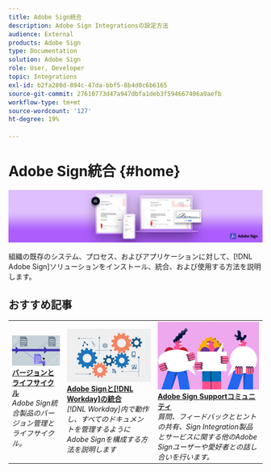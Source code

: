 ```yaml
---
title: Adobe Sign統合
description: Adobe Sign Integrationsの設定方法
audience: External
products: Adobe Sign
type: Documentation
solution: Adobe Sign
role: User, Developer
topic: Integrations
exl-id: b2fa280d-894c-47da-bbf5-8b4d0c6b6165
source-git-commit: 27610773d47a947dbfa1deb3f594667406a9aefb
workflow-type: tm+mt
source-wordcount: '127'
ht-degree: 19%

---
```


# Adobe Sign統合 {#home}

![バナー](images/sign-banner.png)

組織の既存のシステム、プロセス、およびアプリケーションに対して、[!DNL Adobe Sign]ソリューションをインストール、統合、および使用する方法を説明します。

## おすすめ記事

<table style="table-layout:fixed">
<tr>
  <td>
    <a href="versions.md">
    <img alt="リード" src="images/versions.png"/>
    </a>
    <div>
    <a href="versions.md"><strong>バージョンとライフサイクル</strong></a>
    </div>
    <em>Adobe Sign統合製品のバージョン管理とライフサイクル。</em>
    <br>
  </td>
  <td>
    <a href="workday/tutorial-video.md">
    <img alt="Adobe Signと[!DNL Workday]の統合" src="images/wd-integration.png"/>
    </a>
    <div>
    <a href="workday/tutorial-video.md"><strong>Adobe Signと[!DNL Workday]の統合</strong></a>
    </div>
    <em>[!DNL Workday]内で動作し、すべてのドキュメントを管理するようにAdobe Signを構成する方法を説明します</em>
  </td>
  <td>
    <a href="https://community.adobe.com/t5/adobe-sign/bd-p/adobe-sign?page=1&amp;sort=latest_replies&amp;filter=all">
    <img alt="Adobe Sign Supportコミュニティ" src="images/sign-forum.png"/>
    </a>
    <div>
    <a href="https://community.adobe.com/t5/adobe-sign/bd-p/adobe-sign?page=1&amp;sort=latest_replies&amp;filter=all"><strong>Adobe Sign Supportコミュニティ</strong></a>
    </div>
    <em>質問、フィードバックとヒントの共有、Sign Integration製品とサービスに関する他のAdobe Signユーザーや愛好者との話し合いを行います。</em>
    <br>
  </td>
</tr>
</table>

